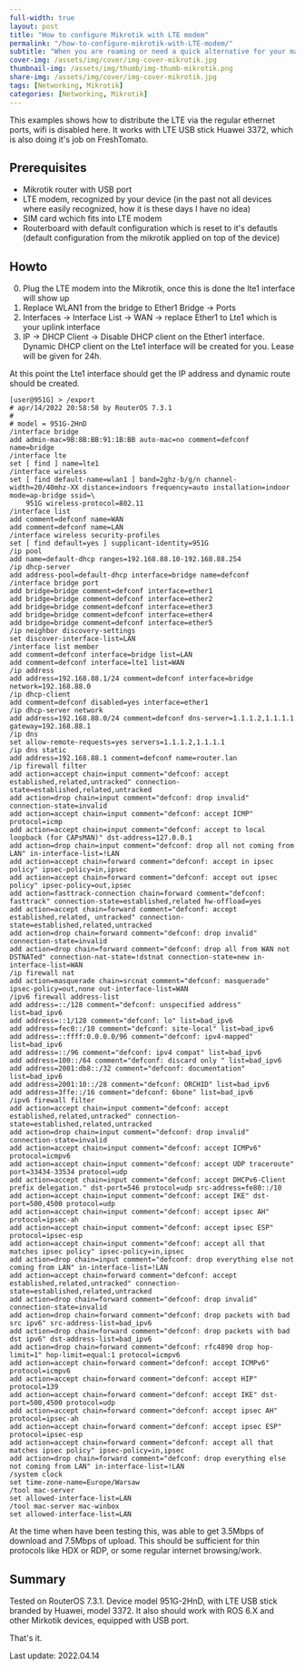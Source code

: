 ```yaml
---
full-width: true
layout: post
title: "How to configure Mikrotik with LTE modem"
permalink: "/how-to-configure-mikrotik-with-LTE-modem/"
subtitle: "When you are roaming or need a quick alternative for your main Internet wire"
cover-img: /assets/img/cover/img-cover-mikrotik.jpg
thumbnail-img: /assets/img/thumb/img-thumb-mikrotik.png
share-img: /assets/img/cover/img-cover-mikrotik.jpg
tags: [Networking, Mikrotik]
categories: [Networking, Mikrotik]
---
```

This examples shows how to distribute the LTE via the regular ethernet ports, wifi is disabled here. It works with LTE USB stick Huawei 3372, which is also doing it's job on FreshTomato.

## Prerequisites

+ Mikrotik router with USB port
+ LTE modem, recognized by your device (in the past not all devices where easily recognized, how it is these days I have no idea)
+ SIM card wchich fits into LTE modem
+ Routerboard with default configuration which is reset to it's defautls (default configuration from the mikrotik applied on top of the device)

## Howto

0. Plug the LTE modem into the Mikrotik, once this is done the lte1 interface will show up
1. Replace WLAN1 from the bridge to Ether1 Bridge -> Ports
2. Interfaces -> Interface List -> WAN -> replace Ether1 to Lte1 which is your uplink interface
3. IP -> DHCP Client -> Disable DHCP client on the Ether1 interface. Dynamic DHCP client on the Lte1 interface will be created for you. Lease will be given for 24h.

At this point the Lte1 interface should get the IP address and dynamic route should be created.

```shell
[user@951G] > /export 
# apr/14/2022 20:58:58 by RouterOS 7.3.1
#
# model = 951G-2HnD
/interface bridge
add admin-mac=9B:8B:BB:91:1B:BB auto-mac=no comment=defconf name=bridge
/interface lte
set [ find ] name=lte1
/interface wireless
set [ find default-name=wlan1 ] band=2ghz-b/g/n channel-width=20/40mhz-XX distance=indoors frequency=auto installation=indoor mode=ap-bridge ssid=\
    951G wireless-protocol=802.11
/interface list
add comment=defconf name=WAN
add comment=defconf name=LAN
/interface wireless security-profiles
set [ find default=yes ] supplicant-identity=951G
/ip pool
add name=default-dhcp ranges=192.168.88.10-192.168.88.254
/ip dhcp-server
add address-pool=default-dhcp interface=bridge name=defconf
/interface bridge port
add bridge=bridge comment=defconf interface=ether1
add bridge=bridge comment=defconf interface=ether2
add bridge=bridge comment=defconf interface=ether3
add bridge=bridge comment=defconf interface=ether4
add bridge=bridge comment=defconf interface=ether5
/ip neighbor discovery-settings
set discover-interface-list=LAN
/interface list member
add comment=defconf interface=bridge list=LAN
add comment=defconf interface=lte1 list=WAN
/ip address
add address=192.168.88.1/24 comment=defconf interface=bridge network=192.168.88.0
/ip dhcp-client
add comment=defconf disabled=yes interface=ether1
/ip dhcp-server network
add address=192.168.88.0/24 comment=defconf dns-server=1.1.1.2,1.1.1.1 gateway=192.168.88.1
/ip dns
set allow-remote-requests=yes servers=1.1.1.2,1.1.1.1
/ip dns static
add address=192.168.88.1 comment=defconf name=router.lan
/ip firewall filter
add action=accept chain=input comment="defconf: accept established,related,untracked" connection-state=established,related,untracked
add action=drop chain=input comment="defconf: drop invalid" connection-state=invalid
add action=accept chain=input comment="defconf: accept ICMP" protocol=icmp
add action=accept chain=input comment="defconf: accept to local loopback (for CAPsMAN)" dst-address=127.0.0.1
add action=drop chain=input comment="defconf: drop all not coming from LAN" in-interface-list=!LAN
add action=accept chain=forward comment="defconf: accept in ipsec policy" ipsec-policy=in,ipsec
add action=accept chain=forward comment="defconf: accept out ipsec policy" ipsec-policy=out,ipsec
add action=fasttrack-connection chain=forward comment="defconf: fasttrack" connection-state=established,related hw-offload=yes
add action=accept chain=forward comment="defconf: accept established,related, untracked" connection-state=established,related,untracked
add action=drop chain=forward comment="defconf: drop invalid" connection-state=invalid
add action=drop chain=forward comment="defconf: drop all from WAN not DSTNATed" connection-nat-state=!dstnat connection-state=new in-interface-list=WAN
/ip firewall nat
add action=masquerade chain=srcnat comment="defconf: masquerade" ipsec-policy=out,none out-interface-list=WAN
/ipv6 firewall address-list
add address=::/128 comment="defconf: unspecified address" list=bad_ipv6
add address=::1/128 comment="defconf: lo" list=bad_ipv6
add address=fec0::/10 comment="defconf: site-local" list=bad_ipv6
add address=::ffff:0.0.0.0/96 comment="defconf: ipv4-mapped" list=bad_ipv6
add address=::/96 comment="defconf: ipv4 compat" list=bad_ipv6
add address=100::/64 comment="defconf: discard only " list=bad_ipv6
add address=2001:db8::/32 comment="defconf: documentation" list=bad_ipv6
add address=2001:10::/28 comment="defconf: ORCHID" list=bad_ipv6
add address=3ffe::/16 comment="defconf: 6bone" list=bad_ipv6
/ipv6 firewall filter
add action=accept chain=input comment="defconf: accept established,related,untracked" connection-state=established,related,untracked
add action=drop chain=input comment="defconf: drop invalid" connection-state=invalid
add action=accept chain=input comment="defconf: accept ICMPv6" protocol=icmpv6
add action=accept chain=input comment="defconf: accept UDP traceroute" port=33434-33534 protocol=udp
add action=accept chain=input comment="defconf: accept DHCPv6-Client prefix delegation." dst-port=546 protocol=udp src-address=fe80::/10
add action=accept chain=input comment="defconf: accept IKE" dst-port=500,4500 protocol=udp
add action=accept chain=input comment="defconf: accept ipsec AH" protocol=ipsec-ah
add action=accept chain=input comment="defconf: accept ipsec ESP" protocol=ipsec-esp
add action=accept chain=input comment="defconf: accept all that matches ipsec policy" ipsec-policy=in,ipsec
add action=drop chain=input comment="defconf: drop everything else not coming from LAN" in-interface-list=!LAN
add action=accept chain=forward comment="defconf: accept established,related,untracked" connection-state=established,related,untracked
add action=drop chain=forward comment="defconf: drop invalid" connection-state=invalid
add action=drop chain=forward comment="defconf: drop packets with bad src ipv6" src-address-list=bad_ipv6
add action=drop chain=forward comment="defconf: drop packets with bad dst ipv6" dst-address-list=bad_ipv6
add action=drop chain=forward comment="defconf: rfc4890 drop hop-limit=1" hop-limit=equal:1 protocol=icmpv6
add action=accept chain=forward comment="defconf: accept ICMPv6" protocol=icmpv6
add action=accept chain=forward comment="defconf: accept HIP" protocol=139
add action=accept chain=forward comment="defconf: accept IKE" dst-port=500,4500 protocol=udp
add action=accept chain=forward comment="defconf: accept ipsec AH" protocol=ipsec-ah
add action=accept chain=forward comment="defconf: accept ipsec ESP" protocol=ipsec-esp
add action=accept chain=forward comment="defconf: accept all that matches ipsec policy" ipsec-policy=in,ipsec
add action=drop chain=forward comment="defconf: drop everything else not coming from LAN" in-interface-list=!LAN
/system clock
set time-zone-name=Europe/Warsaw
/tool mac-server
set allowed-interface-list=LAN
/tool mac-server mac-winbox
set allowed-interface-list=LAN
```

At the time when have been testing this, was able to get 3.5Mbps of download and 7.5Mbps of upload. This should be sufficient for thin protocols like HDX or RDP, or some regular internet browsing/work.

## Summary

Tested on RouterOS 7.3.1. Device model 951G-2HnD, with LTE USB stick branded by Huawei, model 3372. It also should work with ROS 6.X and other Mirkotik devices, equipped with USB port.

That's it.

Last update: 2022.04.14
